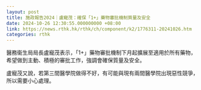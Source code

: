 ```yaml
---
layout: post
title: 施政報告2024｜盧寵茂：確保「1+」藥物審批機制質量及安全
date: 2024-10-26 12:30:55.000000000 +08:00
link: https://news.rthk.hk/rthk/ch/component/k2/1776311-20241026.htm
categories: rthk
---
```


醫務衞生局局長盧寵茂表示，「1+」藥物審批機制下月起擴展至適用於所有藥物，希望做到主動、積極的審批工作，強調會確保質量及安全。

盧寵茂又說，若第三間醫學院做得不好，有可能與現有兩間醫學院出現惡性競爭，所以需要小心處理。
